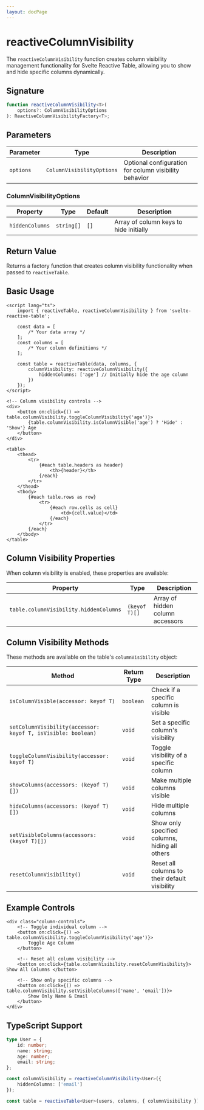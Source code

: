 ```yaml
---
layout: docPage
---
```


# reactiveColumnVisibility

The `reactiveColumnVisibility` function creates column visibility management functionality for Svelte Reactive Table, allowing you to show and hide specific columns dynamically.

## Signature

```ts
function reactiveColumnVisibility<T>(
	options?: ColumnVisibilityOptions
): ReactiveColumnVisibilityFactory<T>;
```

## Parameters

| Parameter | Type                      | Description                                           |
| --------- | ------------------------- | ----------------------------------------------------- |
| `options` | `ColumnVisibilityOptions` | Optional configuration for column visibility behavior |

### ColumnVisibilityOptions

| Property        | Type       | Default | Description                            |
| --------------- | ---------- | ------- | -------------------------------------- |
| `hiddenColumns` | `string[]` | `[]`    | Array of column keys to hide initially |

## Return Value

Returns a factory function that creates column visibility functionality when passed to `reactiveTable`.

## Basic Usage

```svelte
<script lang="ts">
	import { reactiveTable, reactiveColumnVisibility } from 'svelte-reactive-table';

	const data = [
		/* Your data array */
	];
	const columns = [
		/* Your column definitions */
	];

	const table = reactiveTable(data, columns, {
		columnVisibility: reactiveColumnVisibility({
			hiddenColumns: ['age'] // Initially hide the age column
		})
	});
</script>

<!-- Column visibility controls -->
<div>
	<button on:click={() => table.columnVisibility.toggleColumnVisibility('age')}>
		{table.columnVisibility.isColumnVisible('age') ? 'Hide' : 'Show'} Age
	</button>
</div>

<table>
	<thead>
		<tr>
			{#each table.headers as header}
				<th>{header}</th>
			{/each}
		</tr>
	</thead>
	<tbody>
		{#each table.rows as row}
			<tr>
				{#each row.cells as cell}
					<td>{cell.value}</td>
				{/each}
			</tr>
		{/each}
	</tbody>
</table>
```

## Column Visibility Properties

When column visibility is enabled, these properties are available:

| Property                               | Type          | Description                      |
| -------------------------------------- | ------------- | -------------------------------- |
| `table.columnVisibility.hiddenColumns` | `(keyof T)[]` | Array of hidden column accessors |

## Column Visibility Methods

These methods are available on the table's `columnVisibility` object:

| Method                                                       | Return Type | Description                                    |
| ------------------------------------------------------------ | ----------- | ---------------------------------------------- |
| `isColumnVisible(accessor: keyof T)`                         | `boolean`   | Check if a specific column is visible          |
| `setColumnVisibility(accessor: keyof T, isVisible: boolean)` | `void`      | Set a specific column's visibility             |
| `toggleColumnVisibility(accessor: keyof T)`                  | `void`      | Toggle visibility of a specific column         |
| `showColumns(accessors: (keyof T)[])`                        | `void`      | Make multiple columns visible                  |
| `hideColumns(accessors: (keyof T)[])`                        | `void`      | Hide multiple columns                          |
| `setVisibleColumns(accessors: (keyof T)[])`                  | `void`      | Show only specified columns, hiding all others |
| `resetColumnVisibility()`                                    | `void`      | Reset all columns to their default visibility  |

## Example Controls

```svelte
<div class="column-controls">
	<!-- Toggle individual column -->
	<button on:click={() => table.columnVisibility.toggleColumnVisibility('age')}>
		Toggle Age Column
	</button>

	<!-- Reset all column visibility -->
	<button on:click={table.columnVisibility.resetColumnVisibility}> Show All Columns </button>

	<!-- Show only specific columns -->
	<button on:click={() => table.columnVisibility.setVisibleColumns(['name', 'email'])}>
		Show Only Name & Email
	</button>
</div>
```

## TypeScript Support

```ts
type User = {
	id: number;
	name: string;
	age: number;
	email: string;
};

const columnVisibility = reactiveColumnVisibility<User>({
	hiddenColumns: ['email']
});

const table = reactiveTable<User>(users, columns, { columnVisibility });
```
